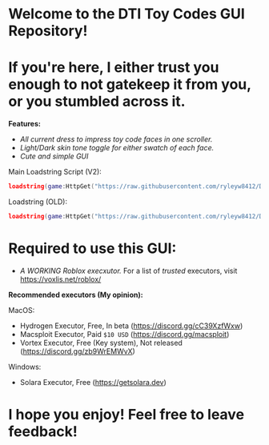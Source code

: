 # Welcome to the DTI Toy Codes GUI Repository!

# If you're here, I either trust you enough to not gatekeep it from you, or you stumbled across it.

**Features:**
- *All current dress to impress toy code faces in one scroller.*
- *Light/Dark skin tone toggle for either swatch of each face.*
- *Cute and simple GUI*


Main Loadstring Script (V2):
``` lua
loadstring(game:HttpGet("https://raw.githubusercontent.com/ryleyw8412/DTI-toy-faces-V2/refs/heads/main/gui-v2.lua")()
```
Loadstring (OLD):
``` lua
loadstring(game:HttpGet("https://raw.githubusercontent.com/ryleyw8412/DTI-Toy-Faces/refs/heads/main/gui.lua"))()
```

# Required to use this GUI:
- *A WORKING Roblox execxutor.*
    For a list of *trusted* executors, visit https://voxlis.net/roblox/

**Recommended executors (My opinion):**

 MacOS:
 - Hydrogen Executor, Free, In beta (https://discord.gg/cC39XzfWxw)
 - Macsploit Executor, Paid ```$10 USD``` (https://discord.gg/macsploit)
 - Vortex Executor, Free (Key system), Not released (https://discord.gg/zb9WrEMWvX)

Windows:
- Solara Executor, Free (https://getsolara.dev)

# I hope you enjoy! Feel free to leave feedback!

